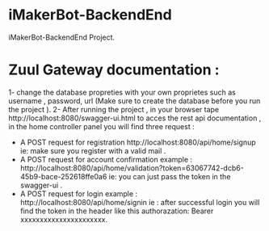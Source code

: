 # iMakerBot-BackendEnd
iMakerBot-BackendEnd Project.


# Zuul Gateway documentation :
1- change the database propreties with your own proprietes such as username , password, url (Make sure to create the database before you run the project ).
2- After running the project , in your browser tape http://localhost:8080/swagger-ui.html to acces the rest api documentation , in the home controller panel you will find three request :
  - A POST request for registration  http://localhost:8080/api/home/signup ie: make sure you register      with a valid mail .
  - A POST request for account confirmation example : http://localhost:8080/api/home/validation?token=63067742-dcb6-45b9-bace-252618ffe0a6 ie: you can just pass the token in the swagger-ui .
  - A POST request for login example :  http://localhost:8080/api/home/signin ie : after successful login you will find the token in the header like this authorazation: Bearer xxxxxxxxxxxxxxxxxxxxxx.   
